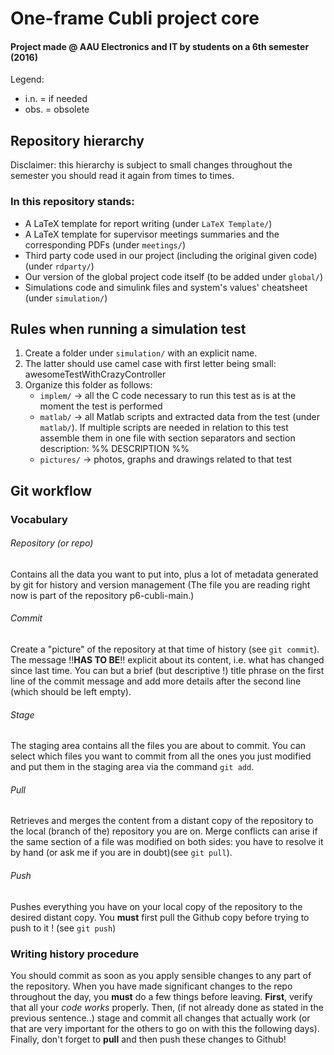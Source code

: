 # One-frame Cubli project core 
#### Project made @ AAU Electronics and IT by students on a 6th semester (2016)

Legend: 
* i.n. = if needed
* obs. = obsolete

## Repository hierarchy
Disclaimer: this hierarchy is subject to small changes throughout the semester you should read it again from times to times.
### In this repository stands: 
* A LaTeX template for report writing (under `LaTeX Template/`) 
* A LaTeX template for supervisor meetings summaries and the corresponding PDFs (under `meetings/`) 
* Third party code used in our project (including the original given code) (under `rdparty/`) 
* Our version of the global project code itself (to be added under `global/`)
* Simulations code and simulink files and system's values' cheatsheet (under `simulation/`)

## Rules when running a simulation test
1. Create a folder under `simulation/` with an explicit name.  
2. The latter should use camel case with first letter being small: awesomeTestWithCrazyController
3. Organize this folder as follows:
    * `implem/`  -> all the C code necessary to run this test as is at the moment the test is performed   
    * `matlab/`   -> all Matlab scripts and extracted data from the test (under `matlab/`). If multiple scripts are needed in relation to this test assemble them in one file with section separators and section description: %% DESCRIPTION %%
    * `pictures/` -> photos, graphs and drawings related to that test


## Git workflow
### Vocabulary
###### Repository (or repo) 
Contains all the data you want to put into, plus a lot of metadata generated by git for history and version management (The file you are reading right now is part of the repository p6-cubli-main.)
###### Commit 
Create a "picture" of the repository at that time of history (see `git commit`). The message !!**HAS TO BE**!! explicit about its content, i.e. what has changed since last time. You can but a brief (but descriptive !) title phrase on the first line of the commit message and add more details after the second line (which should be left empty).
###### Stage 
The staging area contains all the files you are about to commit. You can select which files you want to commit from all the ones you just modified and put them in the staging area via the command `git add`.
###### Pull 
Retrieves and merges the content from a distant copy of the repository to the local (branch of the) repository you are on. Merge conflicts can arise if the same section of a file was modified on both sides: you have to resolve it by hand (or ask me if you are in doubt)(see `git pull`).
###### Push
Pushes everything you have on your local copy of the repository to the desired distant copy. You **must** first pull the Github copy before trying to push to it ! (see `git push`)

### Writing history procedure
You should commit as soon as you apply sensible changes to any part of the repository. 
When you have made significant changes to the repo throughout the day, you **must** do a few things before leaving. **First**, verify that all your *code works* properly. Then, (if not already done as stated in the previous sentence..) stage and commit all changes that actually work (or that are very important for the others to go on with this the following days). Finally, don't forget to **pull** and then push these changes to Github!


